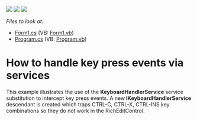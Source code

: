 <!-- default badges list -->
![](https://img.shields.io/endpoint?url=https://codecentral.devexpress.com/api/v1/VersionRange/128610306/13.1.4%2B)
[![](https://img.shields.io/badge/Open_in_DevExpress_Support_Center-FF7200?style=flat-square&logo=DevExpress&logoColor=white)](https://supportcenter.devexpress.com/ticket/details/E1735)
[![](https://img.shields.io/badge/📖_How_to_use_DevExpress_Examples-e9f6fc?style=flat-square)](https://docs.devexpress.com/GeneralInformation/403183)
<!-- default badges end -->
<!-- default file list -->
*Files to look at*:

* [Form1.cs](./CS/KeyboardHandler/Form1.cs) (VB: [Form1.vb](./VB/KeyboardHandler/Form1.vb))
* [Program.cs](./CS/KeyboardHandler/Program.cs) (VB: [Program.vb](./VB/KeyboardHandler/Program.vb))
<!-- default file list end -->
# How to handle key press events via services


<p>This example illustrates the use of the <strong>KeyboardHandlerService</strong> service substitution to intercept key press events. A new<strong> IKeyboardHandlerService</strong> descendant is created which traps CTRL-C, CTRL-X, CTRL-INS key combinations so they do not work in the RichEditControl.</p>

<br/>


